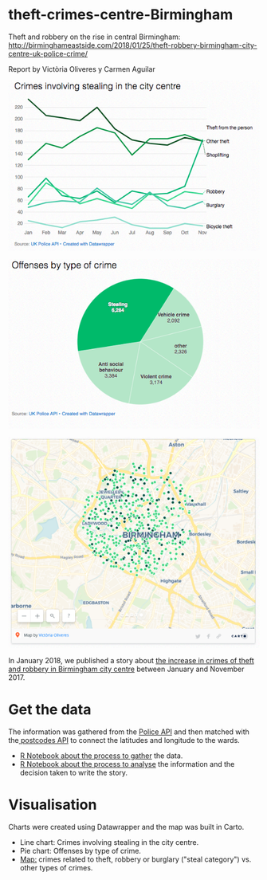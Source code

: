 # theft-crimes-centre-Birmingham
Theft and robbery on the rise in central Birmingham:
http://birminghameastside.com/2018/01/25/theft-robbery-birmingham-city-centre-uk-police-crime/

Report by Victòria Oliveres y Carmen Aguilar

![Evolution of the theft, robbery and burglary crimes in one year](https://github.com/Birmingham-Eastside/theft-crimes-centre-Birmingham/blob/master/crimes%20stealing.png)

![Proportion of crimes in 2017 by type](https://github.com/Birmingham-Eastside/theft-crimes-centre-Birmingham/blob/master/crimes%20by%20type%20pie%20chart.png)

![Map showing the crimes connected to steal and those which dont](
https://github.com/Birmingham-Eastside/theft-crimes-centre-Birmingham/blob/master/map%20crime%20steal%20vs%20not%20steal.png)

In January 2018, we published a story about <a href="http://birminghameastside.com/2018/01/25/theft-robbery-birmingham-city-centre-uk-police-crime/" target="_blank">the increase in crimes of theft and robbery in Birmingham city centre</a> between January and November 2017.

# Get the data

The information was gathered from the <a href="https://data.police.uk/docs/" target="_blank">Police API</a> and then matched with the<a href="http://api.postcodes.io/" target="_blank"> postcodes API</a> to connect the latitudes and longitude to the wards.

<ul>
  <li><a href="https://github.com/Birmingham-Eastside/theft-crimes-centre-Birmingham/blob/master/API.Rmd">R Notebook about the process to gather</a> the data. 
  </li>
  <li><a href="https://github.com/Birmingham-Eastside/theft-crimes-centre-Birmingham/blob/master/Crime%20analysis.Rmd">R Notebook about the process to analyse</a> the information and the decision taken to write the story. 
  </li>
  </ul>

# Visualisation

Charts were created using Datawrapper and the map was built in Carto.  
<ul>
  <li>Line chart: Crimes involving stealing in the city centre.</li>
  <li>Pie chart: Offenses by type of crime.</li>
  <li><a href="https://vicoliveres.carto.com/builder/2b023f9c-eed7-4389-b0d9-bac5dfed6d9d/embed">Map:</a> crimes related to theft, robbery or burglary ("steal category") vs. other types of crimes.</li>
  </ul>
  
